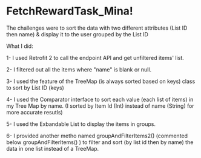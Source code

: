 # FetchRewardTask_Mina!



The challenges were to sort the data with two different attributes (List ID then name) & display it to the user grouped by the List ID

What I did:

1- I used Retrofit 2 to call the endpoint API and get unfiltered items' list.

2- I filtered out all the items where "name" is blank or null.

3- I used the feature of the TreeMap (is always sorted based on keys) class to sort by List ID (keys)

4- I used the Comparator interface to sort each value (each list of items) in my Tree Map by name.
(I sorted by Item Id (Int) instead of name (String) for more accurate resutls)

5- I used the Exbandable List to display the items in groups.

6- I provided another metho named groupAndFilterItems2() (commented below groupAndFilterItems() ) to filter and sort (by list id then by name) the data in one list instead of a TreeMap.


